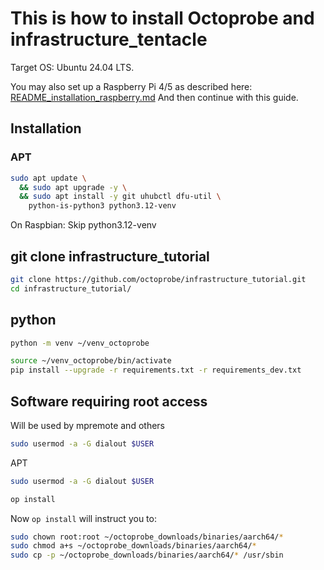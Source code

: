 # This is how to install Octoprobe and infrastructure_tentacle 

Target OS: Ubuntu 24.04 LTS.

You may also set up a Raspberry Pi 4/5 as described here: [README_installation_raspberry.md](README_installation_raspberry.md)
And then continue with this guide.

## Installation


### APT

```bash
sudo apt update \
  && sudo apt upgrade -y \
  && sudo apt install -y git uhubctl dfu-util \
    python-is-python3 python3.12-venv
```

On Raspbian: Skip python3.12-venv


## git clone infrastructure_tutorial

```bash
git clone https://github.com/octoprobe/infrastructure_tutorial.git
cd infrastructure_tutorial/
```

## python

```bash
python -m venv ~/venv_octoprobe

source ~/venv_octoprobe/bin/activate
pip install --upgrade -r requirements.txt -r requirements_dev.txt
```

## Software requiring root access

Will be used by mpremote and others

```bash
sudo usermod -a -G dialout $USER
```

APT

```bash
sudo usermod -a -G dialout $USER

op install
```

Now `op install` will instruct you to:

```bash
sudo chown root:root ~/octoprobe_downloads/binaries/aarch64/*
sudo chmod a+s ~/octoprobe_downloads/binaries/aarch64/*
sudo cp -p ~/octoprobe_downloads/binaries/aarch64/* /usr/sbin
```
